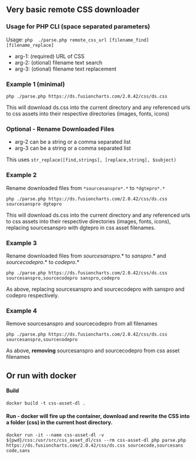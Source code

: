 ## Very basic remote CSS downloader

### **Usage** for PHP CLI (space separated parameters)

Usage: `php  ./parse.php remote_css_url [filename_find] [filename_replace]`

* arg-1: (required) URL of CSS
* arg-2: (otional) filename text search
* arg-3: (otional) filename text replacement

### Example 1 (minimal)

`php ./parse.php https://ds.fusioncharts.com/2.0.42/css/ds.css`

This will download ds.css into the current directory and any referenced urls to css assets into their respective directories (images, fonts, icons)

### Optional - Rename Downloaded Files

* arg-2 can be a string or a comma separated list
* arg-3 can be a string or a comma separated list

This uses `str_replace([find,strings], [replace,string], $subject)`

### Example 2

Rename downloaded files from `*sourcesanspro*.*` to `*dgtepro*.*`

`php ./parse.php https://ds.fusioncharts.com/2.0.42/css/ds.css sourcesanspro dgtepro`

This will download ds.css into the current directory and any referenced urls to css assets into their respective directories (images, fonts, icons), replacing sourcesanspro with dgtepro in css asset filenames.

### Example 3

Rename downloaded files from *sourcesanspro*.* to *sanspro*.* and *sourcecodepro*.* to *codepro*.*

`php ./parse.php https://ds.fusioncharts.com/2.0.42/css/ds.css sourcesanspro,sourcecodepro sanspro,codepro`

As above, replacing sourcesanspro and sourcecodepro with sanspro and codepro respectively.

### Example 4

Remove sourcesanspro and sourcecodepro from all filenames

`php ./parse.php https://ds.fusioncharts.com/2.0.42/css/ds.css sourcesanspro,sourcecodepro`

As above, **removing** sourcesanspro and sourcecodepro from css asset filenames

## Or run with docker

#### Build

`docker build -t css-asset-dl .`

#### Run - docker will fire up the container, download and rewrite the CSS into a folder (css) in the current host directory.

`docker run -it --name css-asset-dl -v ${pwd}/css:/usr/src/css_asset_dl/css --rm css-asset-dl php parse.php https://ds.fusioncharts.com/2.0.42/css/ds.css sourcecode,sourcesans code,sans`


